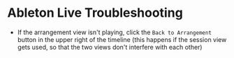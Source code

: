 # Ableton Live Troubleshooting

- If the arrangement view isn't playing, click the `Back to Arrangement` button in the upper right of the timeline (this happens if the session view gets used, so that the two views don't interfere with each other)
